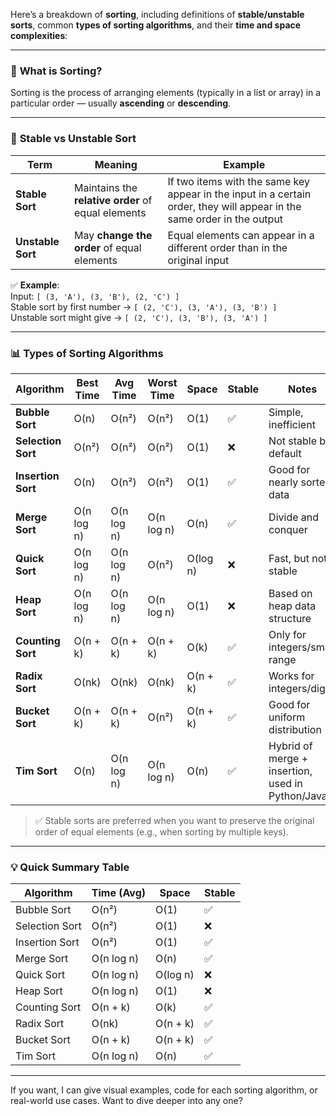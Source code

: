 Here’s a breakdown of **sorting**, including definitions of **stable/unstable sorts**, common **types of sorting algorithms**, and their **time and space complexities**:

---

### 📘 **What is Sorting?**
Sorting is the process of arranging elements (typically in a list or array) in a particular order — usually **ascending** or **descending**.

---

### 🧩 **Stable vs Unstable Sort**

| Term | Meaning | Example |
|------|---------|---------|
| **Stable Sort** | Maintains the **relative order** of equal elements | If two items with the same key appear in the input in a certain order, they will appear in the same order in the output |
| **Unstable Sort** | May **change the order** of equal elements | Equal elements can appear in a different order than in the original input |

✅ **Example**:  
Input: `[ (3, 'A'), (3, 'B'), (2, 'C') ]`  
Stable sort by first number → `[ (2, 'C'), (3, 'A'), (3, 'B') ]`  
Unstable sort might give → `[ (2, 'C'), (3, 'B'), (3, 'A') ]`

---

### 📊 **Types of Sorting Algorithms**

| Algorithm        | Best Time     | Avg Time     | Worst Time    | Space     | Stable | Notes |
|------------------|---------------|--------------|---------------|-----------|--------|-------|
| **Bubble Sort**  | O(n)          | O(n²)        | O(n²)         | O(1)      | ✅     | Simple, inefficient |
| **Selection Sort**| O(n²)        | O(n²)        | O(n²)         | O(1)      | ❌     | Not stable by default |
| **Insertion Sort**| O(n)         | O(n²)        | O(n²)         | O(1)      | ✅     | Good for nearly sorted data |
| **Merge Sort**   | O(n log n)    | O(n log n)   | O(n log n)    | O(n)      | ✅     | Divide and conquer |
| **Quick Sort**   | O(n log n)    | O(n log n)   | O(n²)         | O(log n)  | ❌     | Fast, but not stable |
| **Heap Sort**    | O(n log n)    | O(n log n)   | O(n log n)    | O(1)      | ❌     | Based on heap data structure |
| **Counting Sort**| O(n + k)      | O(n + k)     | O(n + k)      | O(k)      | ✅     | Only for integers/small range |
| **Radix Sort**   | O(nk)         | O(nk)        | O(nk)         | O(n + k)  | ✅     | Works for integers/digits |
| **Bucket Sort**  | O(n + k)      | O(n + k)     | O(n²)         | O(n + k)  | ✅     | Good for uniform distribution |
| **Tim Sort**     | O(n)          | O(n log n)   | O(n log n)    | O(n)      | ✅     | Hybrid of merge + insertion, used in Python/Java |

> ✅ Stable sorts are preferred when you want to preserve the original order of equal elements (e.g., when sorting by multiple keys).

---

### 💡 Quick Summary Table

| Algorithm      | Time (Avg) | Space | Stable |
|----------------|------------|-------|--------|
| Bubble Sort    | O(n²)      | O(1)  | ✅     |
| Selection Sort | O(n²)      | O(1)  | ❌     |
| Insertion Sort | O(n²)      | O(1)  | ✅     |
| Merge Sort     | O(n log n) | O(n)  | ✅     |
| Quick Sort     | O(n log n) | O(log n) | ❌ |
| Heap Sort      | O(n log n) | O(1)  | ❌     |
| Counting Sort  | O(n + k)   | O(k)  | ✅     |
| Radix Sort     | O(nk)      | O(n + k) | ✅ |
| Bucket Sort    | O(n + k)   | O(n + k) | ✅ |
| Tim Sort       | O(n log n) | O(n)  | ✅     |

---

If you want, I can give visual examples, code for each sorting algorithm, or real-world use cases. Want to dive deeper into any one?